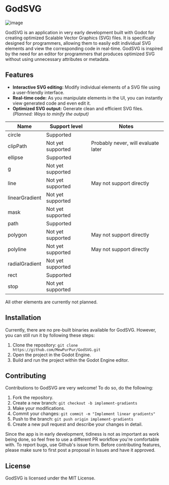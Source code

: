 # GodSVG

![image](https://github.com/MewPurPur/GodSVG/assets/85438892/6d67cb13-4b18-40b6-8f04-08581f2017bc)

GodSVG is an application in very early development built with Godot for creating optimized Scalable Vector Graphics (SVG) files. It is specifically designed for programmers, allowing them to easily edit individual SVG elements and view the corresponding code in real-time.
GodSVG is inspired by the need for an editor for programmers that produces optimized SVG without using unnecessary attributes or metadata.

## Features

- **Interactive SVG editing:** Modify individual elements of a SVG file using a user-friendly interface.
- **Real-time code:** As you manipulate elements in the UI, you can instantly view generated code and even edit it.
- **Optimized SVG output:** Generate clean and efficient SVG files. _(Planned: Ways to minify the output)_

| Name | Support level | Notes |
| --- | --- | --- |
| circle | Supported | |
| clipPath | Not yet supported | Probably never, will evaluate later |
| ellipse | Supported | |
| g | Not yet supported | |
| line | Not yet supported | May not support directly |
| linearGradient | Not yet supported | |
| mask | Not yet supported | |
| path | Supported | |
| polygon | Not yet supported | May not support directly |
| polyline | Not yet supported | May not support directly |
| radialGradient | Not yet supported | |
| rect | Supported | |
| stop | Not yet supported | |

All other elements are currently not planned.

## Installation

Currently, there are no pre-built binaries available for GodSVG. However, you can still run it by following these steps:

1. Clone the repository: `git clone https://github.com/MewPurPur/GodSVG.git`
2. Open the project in the Godot Engine.
3. Build and run the project within the Godot Engine editor.

## Contributing

Contributions to GodSVG are very welcome! To do so, do the following:

1. Fork the repository.
2. Create a new branch: `git checkout -b implement-gradients`
3. Make your modifications.
4. Commit your changes: `git commit -m "Implement linear gradients"`
5. Push to the branch: `git push origin implement-gradients`
6. Create a new pull request and describe your changes in detail.

Since the app is in early development, tidiness is not as important as work being done, so feel free to use a different PR workflow you're comfortable with.
To report bugs, use Github's issue form. Before contributing features, please make sure to first post a proposal in Issues and have it approved.

## License

GodSVG is licensed under the MIT License.

